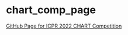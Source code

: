 # chart_comp_page
<a href="https://colsonxu.github.io/chart_comp_page/" target="_blank" rel="noopener noreferrer">GitHub Page for ICPR 2022 CHART Competition</a>
